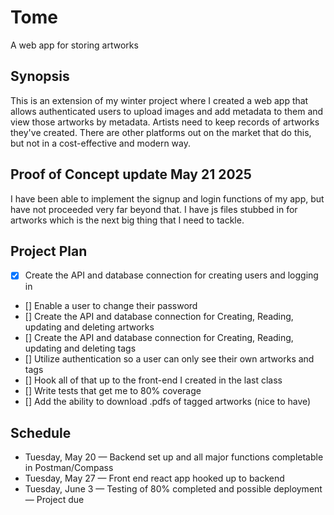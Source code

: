 # Tome
A web app for storing artworks

## Synopsis
This is an extension of my winter project where I created a web app that allows authenticated users to upload images and add metadata to them and view those artworks by metadata. Artists need to keep records of artworks they've created. There are other platforms out on the market that do this, but not in a cost-effective and modern way.

## Proof of Concept update May 21 2025
I have been able to implement the signup and login functions of my app, but have not proceeded very far beyond that. I have js files stubbed in for artworks which is the next big thing that I need to tackle.

## Project Plan
- [x] Create the API and database connection for creating users and logging in
- [] Enable a user to change their password
- [] Create the API and database connection for Creating, Reading, updating and deleting artworks
- [] Create the API and database connection for Creating, Reading, updating and deleting tags
- [] Utilize authentication so a user can only see their own artworks and tags
- [] Hook all of that up to the front-end I created in the last class
- [] Write tests that get me to 80% coverage
- [] Add the ability to download .pdfs of tagged artworks (nice to have)

## Schedule
* Tuesday, May 20 — Backend set up and all major functions completable in Postman/Compass
* Tuesday, May 27 — Front end react app hooked up to backend
* Tuesday, June 3 — Testing of 80% completed and possible deployment — Project due
